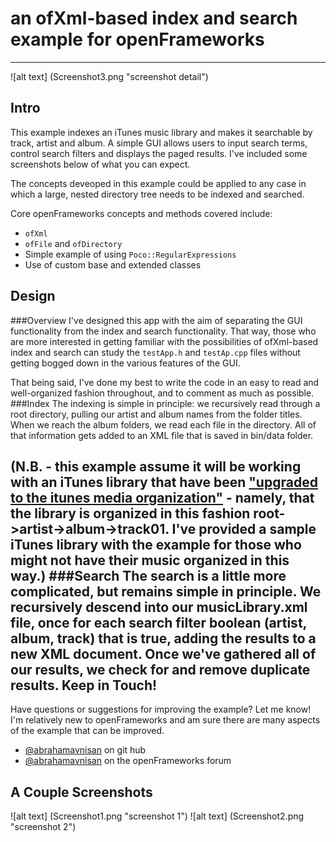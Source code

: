 an ofXml-based index and search example for openFrameworks
====================================
---------------
![alt text] (Screenshot3.png "screenshot detail")

Intro
------
This example indexes an iTunes music library and makes it searchable by track, artist and album. A simple GUI allows users to input search terms, control search filters and displays the paged results.  I've included some screenshots below of what you can expect.  

The concepts deveoped in this example could be applied to any case in which a large, nested directory tree needs to be indexed and searched. 

Core openFrameworks concepts and methods covered include:
- `ofXml`
- `ofFile` and `ofDirectory`
- Simple example of using `Poco::RegularExpressions` 
- Use of custom base and extended classes

Design 
----------------
###Overview
I've designed this app with the aim of separating the GUI functionality from the index and search functionality.  That way, those who are more interested in getting familiar with the possibilities of ofXml-based index and search can study the `testApp.h` and `testAp.cpp` files without getting bogged down in the various features of the GUI.  

That being said, I've done my best to write the code in an easy to read and well-organized fashion throughout, and to comment as much as possible.
###Index
The indexing is simple in principle: we recursively read through a root directory, pulling our artist and album names from the folder titles.  When we reach the album folders, we read each file in the directory.  All of that information gets added to an XML file that is saved in bin/data folder.

(N.B. - this example assume it will be working with an iTunes library that have been ["upgraded to the itunes media organization"](http://support.apple.com/kb/ht3847) - namely, that the library is organized in this fashion root->artist->album->track01.  I've provided a sample iTunes library with the example for those who might not have their music organized in this way.)
###Search
The search is a little more complicated, but remains simple in principle.  We recursively descend into our musicLibrary.xml file, once for each search filter boolean (artist, album, track) that is true, adding the results to a new XML document.  Once we've gathered all of our results, we check for and remove duplicate results.
Keep in Touch!
---------------
Have questions or suggestions for improving the example?  Let me know!  I'm relatively new to openFrameworks and am sure there are many aspects of the example that can be improved. 
- [@abrahamavnisan](http://github.com/abrahamavnisan) on git hub
- [@abrahamavnisan](http://forum.openframeworks.cc/users/abrahamavnisan/activity) on the openFrameworks forum

A Couple Screenshots
--------------------
![alt text] (Screenshot1.png "screenshot 1")
![alt text] (Screenshot2.png "screenshot 2")
